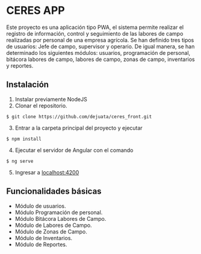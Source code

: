 CERES APP
================================

Este proyecto es una aplicación tipo PWA, el sistema permite realizar el registro de información, control y seguimiento de las labores de campo realizadas por personal de una empresa agrícola. Se han definido tres tipos de usuarios: Jefe de campo, supervisor y operario. De igual manera, se han determinado los siguientes módulos: usuarios, programación de personal, bitácora labores de campo, labores de campo, zonas de campo, inventarios y reportes.

Instalación
------------
1. Instalar previamente NodeJS
2. Clonar el repositorio.
```
$ git clone https://github.com/dejuata/ceres_front.git
```
3. Entrar a la carpeta principal del proyecto y ejecutar
```
$ npm install
```
4. Ejecutar el servidor de Angular con el comando
```
$ ng serve
```
5. Ingresar a [localhost:4200](http://localhost:4200/)

Funcionalidades básicas
------------

* Módulo de usuarios.
* Módulo Programación de personal.
* Módulo Bitácora Labores de Campo.
* Módulo de Labores de Campo.
* Módulo de Zonas de Campo.
* Módulo de Inventarios.
* Módulo de Reportes.
